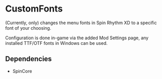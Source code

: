 # CustomFonts
(Currently, only) changes the menu fonts in Spin Rhythm XD to a specific font of your choosing.

Configuration is done in-game via the added Mod Settings page, any installed TTF/OTF fonts in Windows can be used.

## Dependencies
- SpinCore